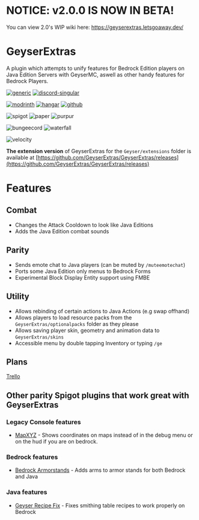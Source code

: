 # NOTICE: v2.0.0 IS NOW IN BETA!

You can view 2.0's WIP wiki here: https://geyserextras.letsgoaway.dev/

# GeyserExtras

A plugin which attempts to unify features for Bedrock Edition players on Java Edition Servers with GeyserMC, aswell as other handy features for Bedrock Players.


[![generic](https://cdn.jsdelivr.net/npm/@intergrav/devins-badges@3/assets/compact/documentation/generic_vector.svg)](https://geyserextras.letsgoaway.dev)
[![discord-singular](https://cdn.jsdelivr.net/npm/@intergrav/devins-badges@3/assets/compact/social/discord-singular_vector.svg)](https://discord.gg/2FfuShKQgy)

[![modrinth](https://cdn.jsdelivr.net/npm/@intergrav/devins-badges@3/assets/compact/available/modrinth_vector.svg)](https://modrinth.com/plugin/geyserextras) 
[![hangar](https://cdn.jsdelivr.net/npm/@intergrav/devins-badges@3/assets/compact/available/hangar_vector.svg)](https://hangar.papermc.io/GeyserExtras/GeyserExtras)
[![github](https://cdn.jsdelivr.net/npm/@intergrav/devins-badges@3/assets/compact/available/github_vector.svg)](https://github.com/GeyserExtras/GeyserExtras/releases)

![spigot](https://cdn.jsdelivr.net/npm/@intergrav/devins-badges@3/assets/compact/supported/spigot_vector.svg)
![paper](https://cdn.jsdelivr.net/npm/@intergrav/devins-badges@3/assets/compact-minimal/supported/paper_vector.svg)
![purpur](https://cdn.jsdelivr.net/npm/@intergrav/devins-badges@3/assets/compact-minimal/supported/purpur_vector.svg)

![bungeecord](https://cdn.jsdelivr.net/npm/@intergrav/devins-badges@3/assets/compact/supported/bungeecord_vector.svg)
![waterfall](https://cdn.jsdelivr.net/npm/@intergrav/devins-badges@3/assets/compact-minimal/supported/waterfall_vector.svg)

![velocity](https://cdn.jsdelivr.net/npm/@intergrav/devins-badges@3/assets/compact/supported/velocity_vector.svg)

**The extension version** of GeyserExtras for the `Geyser/extensions` folder is available at [https://github.com/GeyserExtras/GeyserExtras/releases](https://github.com/GeyserExtras/GeyserExtras/releases)

# Features
## Combat
- Changes the Attack Cooldown to look like Java Editions
- Adds the Java Edition combat sounds
## Parity
- Sends emote chat to Java players (can be muted by `/muteemotechat`)
- Ports some Java Edition only menus to Bedrock Forms
- Experimental Block Display Entity support using FMBE
## Utility
- Allows rebinding of certain actions to Java Actions (e.g swap offhand)
- Allows players to load resource packs from the `GeyserExtras/optionalpacks` folder as they please
- Allows saving player skin, geometry and animation data to `GeyserExtras/skins`
- Accessible menu by double tapping Inventory or typing `/ge`

## Plans
[Trello](https://trello.com/b/9UHPTQST)

## Other parity Spigot plugins that work great with GeyserExtras
### Legacy Console features
- [MapXYZ](https://modrinth.com/plugin/mapxyz) - Shows coordinates on maps instead of in the debug menu or on the hud if you are on bedrock.
### Bedrock features
- [Bedrock Armorstands](https://modrinth.com/plugin/armorstand) - Adds arms to armor stands for both Bedrock and Java
### Java features
- [Geyser Recipe Fix](https://modrinth.com/plugin/geyser-recipe-fix) - Fixes smithing table recipes to work properly on Bedrock
